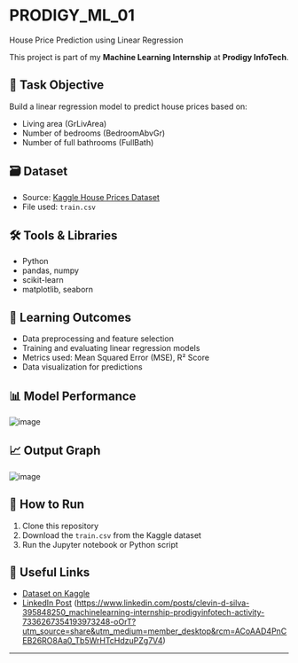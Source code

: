 # PRODIGY_ML_01

 House Price Prediction using Linear Regression

This project is part of my **Machine Learning Internship** at **Prodigy InfoTech**.

## 📌 Task Objective

Build a linear regression model to predict house prices based on:
- Living area (GrLivArea)
- Number of bedrooms (BedroomAbvGr)
- Number of full bathrooms (FullBath)

## 🗃 Dataset

- Source: [Kaggle House Prices Dataset](https://www.kaggle.com/c/house-prices-advanced-regression-techniques/data)
- File used: `train.csv`

## 🛠 Tools & Libraries

- Python
- pandas, numpy
- scikit-learn
- matplotlib, seaborn

## 🧠 Learning Outcomes

- Data preprocessing and feature selection
- Training and evaluating linear regression models
- Metrics used: Mean Squared Error (MSE), R² Score
- Data visualization for predictions

## 📊 Model Performance

![image](https://github.com/user-attachments/assets/d965f5bf-7194-43c0-a532-676fb05f1038)


## 📈 Output Graph

![image](https://github.com/user-attachments/assets/964ece07-4bc9-4b30-96cc-6e3a6130f997)


## 📂 How to Run

1. Clone this repository  
2. Download the `train.csv` from the Kaggle dataset  
3. Run the Jupyter notebook or Python script

## 🔗 Useful Links

- [Dataset on Kaggle](https://www.kaggle.com/c/house-prices-advanced-regression-techniques/data)
- [LinkedIn Post](#) (https://www.linkedin.com/posts/clevin-d-silva-395848250_machinelearning-internship-prodigyinfotech-activity-7336267354193973248-oOrT?utm_source=share&utm_medium=member_desktop&rcm=ACoAAD4PnCEB26RO8Aa0_Tb5WrHTcHdzuPZg7V4)

---

